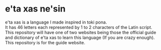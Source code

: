 # e'ta xas ne'sin
e'ta xas is a language I made inspired in toki pona.<br>
It has 46 letters each represented by 1 to 2 characters of the Latin script.<br>
This repository will have one of two websites being those the official guide and dictionary of e'ta xas to learn this language (If you are crazy enough).<br>
This repository is for the guide website.
